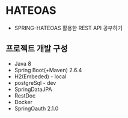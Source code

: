 # HATEOAS
- SPRING-HATEOAS 활용한 REST API 공부하기 

## 프로젝트 개발 구성
- Java 8
- Spring Boot(+Maven) 2.6.4
- H2(Embeded) - local
- postgreSql - dev
- SpringDataJPA
- RestDoc
- Docker
- SpringOauth 2.1.0

